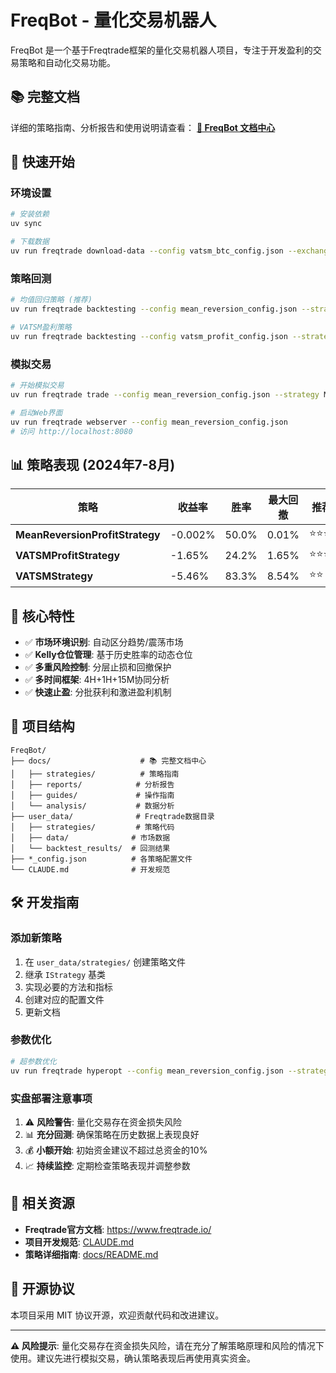 # FreqBot - 量化交易机器人

FreqBot 是一个基于Freqtrade框架的量化交易机器人项目，专注于开发盈利的交易策略和自动化交易功能。

## 📚 完整文档

详细的策略指南、分析报告和使用说明请查看：
**[📖 FreqBot 文档中心](docs/README.md)**

## 🚀 快速开始

### 环境设置
```bash
# 安装依赖
uv sync

# 下载数据
uv run freqtrade download-data --config vatsm_btc_config.json --exchange binance --pairs BTC/USDT ETH/USDT --timeframes 15m --days 30
```

### 策略回测
```bash
# 均值回归策略 (推荐)
uv run freqtrade backtesting --config mean_reversion_config.json --strategy MeanReversionProfitStrategy --timerange 20240701-20240827

# VATSM盈利策略
uv run freqtrade backtesting --config vatsm_profit_config.json --strategy VATSMProfitStrategy --timerange 20240701-20240827
```

### 模拟交易
```bash
# 开始模拟交易
uv run freqtrade trade --config mean_reversion_config.json --strategy MeanReversionProfitStrategy

# 启动Web界面
uv run freqtrade webserver --config mean_reversion_config.json
# 访问 http://localhost:8080
```

## 📊 策略表现 (2024年7-8月)

| 策略 | 收益率 | 胜率 | 最大回撤 | 推荐度 |
|------|--------|------|----------|---------|
| **MeanReversionProfitStrategy** | -0.002% | 50.0% | 0.01% | ⭐⭐⭐⭐⭐ |
| **VATSMProfitStrategy** | -1.65% | 24.2% | 1.65% | ⭐⭐⭐ |
| **VATSMStrategy** | -5.46% | 83.3% | 8.54% | ⭐⭐ |

## 🎯 核心特性

- ✅ **市场环境识别**: 自动区分趋势/震荡市场
- ✅ **Kelly仓位管理**: 基于历史胜率的动态仓位
- ✅ **多重风险控制**: 分层止损和回撤保护
- ✅ **多时间框架**: 4H+1H+15M协同分析
- ✅ **快速止盈**: 分批获利和激进盈利机制

## 📁 项目结构

```
FreqBot/
├── docs/                    # 📚 完整文档中心
│   ├── strategies/          # 策略指南
│   ├── reports/            # 分析报告  
│   ├── guides/             # 操作指南
│   └── analysis/           # 数据分析
├── user_data/              # Freqtrade数据目录
│   ├── strategies/         # 策略代码
│   ├── data/              # 市场数据
│   └── backtest_results/  # 回测结果
├── *_config.json          # 各策略配置文件
└── CLAUDE.md              # 开发规范
```

## 🛠️ 开发指南

### 添加新策略
1. 在 `user_data/strategies/` 创建策略文件
2. 继承 `IStrategy` 基类
3. 实现必要的方法和指标
4. 创建对应的配置文件
5. 更新文档

### 参数优化
```bash
# 超参数优化
uv run freqtrade hyperopt --config mean_reversion_config.json --strategy MeanReversionProfitStrategy --hyperopt-loss ShortTradeDurHyperOptLoss --epochs 50
```

### 实盘部署注意事项
1. ⚠️ **风险警告**: 量化交易存在资金损失风险
2. 📊 **充分回测**: 确保策略在历史数据上表现良好
3. 💰 **小额开始**: 初始资金建议不超过总资金的10%
4. 📈 **持续监控**: 定期检查策略表现并调整参数

## 🔗 相关资源

- **Freqtrade官方文档**: https://www.freqtrade.io/
- **项目开发规范**: [CLAUDE.md](CLAUDE.md)
- **策略详细指南**: [docs/README.md](docs/README.md)

## 📄 开源协议

本项目采用 MIT 协议开源，欢迎贡献代码和改进建议。

---

**⚠️ 风险提示**: 量化交易存在资金损失风险，请在充分了解策略原理和风险的情况下使用。建议先进行模拟交易，确认策略表现后再使用真实资金。